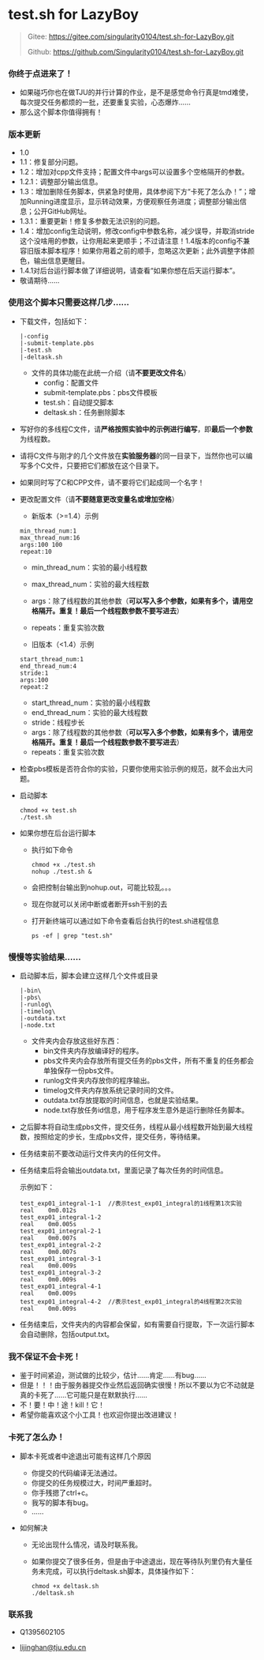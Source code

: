 # test.sh for LazyBoy

> Gitee: https://gitee.com/singularity0104/test.sh-for-LazyBoy.git
>
> Github: https://github.com/Singularity0104/test.sh-for-LazyBoy.git


### 你终于点进来了！

+ 如果碰巧你也在做TJU的并行计算的作业，是不是感觉命令行真是tmd难使，每次提交任务都烦的一批，还要重复实验，心态爆炸……
+ 那么这个脚本你值得拥有！

### 版本更新
+ 1.0
+ 1.1：修复部分问题。
+ 1.2：增加对cpp文件支持；配置文件中args可以设置多个空格隔开的参数。
+ 1.2.1：调整部分输出信息。
+ 1.3：增加删除任务脚本，供紧急时使用，具体参阅下方“卡死了怎么办！”；增加Running进度显示，显示转动效果，方便观察任务进度；调整部分输出信息；公开GitHub网址。
+ 1.3.1：重要更新！修复多参数无法识别的问题。
+ 1.4：增加config生动说明，修改config中参数名称，减少误导，并取消stride这个没啥用的参数，让你用起来更顺手；不过请注意！1.4版本的config不兼容旧版本脚本程序！如果你用着之前的顺手，忽略这次更新；此外调整字体颜色，输出信息更醒目。
+ 1.4.1对后台运行脚本做了详细说明，请查看“如果你想在后天运行脚本”。
+ 敬请期待……

### 使用这个脚本只需要这样几步……

+ 下载文件，包括如下：

  ```
  |-config
  |-submit-template.pbs
  |-test.sh
  |-deltask.sh
  ```

  + 文件的具体功能在此统一介绍（请**不要更改文件名**）
    + config：配置文件
    + submit-template.pbs：pbs文件模板
    + test.sh：自动提交脚本
    + deltask.sh：任务删除脚本

+ 写好你的多线程C文件，请**严格按照实验中的示例进行编写**，即**最后一个参数**为线程数。

+ 请将C文件与刚才的几个文件放在**实验服务器**的同一目录下，当然你也可以编写多个C文件，只要把它们都放在这个目录下。

+ 如果同时写了C和CPP文件，请不要将它们起成同一个名字！

+ 更改配置文件（请**不要随意更改变量名或增加空格**）

  + 新版本（>=1.4）示例

  ```
  min_thread_num:1
  max_thread_num:16
  args:100 100
  repeat:10
  ```

  + min_thread_num：实验的最小线程数
  + max_thread_num：实验的最大线程数
  + args：除了线程数的其他参数（**可以写入多个参数，如果有多个，请用空格隔开。重复！最后一个线程数参数不要写进去**）
  + repeats：重复实验次数

  

  + 旧版本（<1.4）示例

  ```
  start_thread_num:1
  end_thread_num:4
  stride:1
  args:100
  repeat:2
  ```

  + start_thread_num：实验的最小线程数
  + end_thread_num：实验的最大线程数
  + stride：线程步长
  + args：除了线程数的其他参数（**可以写入多个参数，如果有多个，请用空格隔开。重复！最后一个线程数参数不要写进去**）
  + repeats：重复实验次数

+ 检查pbs模板是否符合你的实验，只要你使用实验示例的规范，就不会出大问题。

+ 启动脚本

  ```shell
  chmod +x test.sh
  ./test.sh
  ```

+ 如果你想在后台运行脚本

  + 执行如下命令

    ```shell
    chmod +x ./test.sh
    nohup ./test.sh &
    ```

  + 会把控制台输出到nohup.out，可能比较乱。。。

  + 现在你就可以关闭中断或者断开ssh干别的去

  + 打开新终端可以通过如下命令查看后台执行的test.sh进程信息

    ```shell
    ps -ef | grep "test.sh"
    ```

### 慢慢等实验结果……

+ 启动脚本后，脚本会建立这样几个文件或目录

  ```
  |-bin\
  |-pbs\
  |-runlog\
  |-timelog\
  |-outdata.txt
  |-node.txt
  ```

  + 文件夹内会存放这些好东西：
    + bin文件夹内存放编译好的程序。
    + pbs文件夹内会存放所有提交任务的pbs文件，所有不重复的任务都会单独保存一份pbs文件。
    + runlog文件夹内存放你的程序输出。
    + timelog文件夹内存放系统记录时间的文件。
    + outdata.txt存放提取的时间信息，也就是实验结果。
    + node.txt存放任务id信息，用于程序发生意外是运行删除任务脚本。

+ 之后脚本将自动生成pbs文件，提交任务，线程从最小线程数开始到最大线程数，按照给定的步长，生成pbs文件，提交任务，等待结果。

+ 任务结束前不要改动运行文件夹内的任何文件。

+ 任务结束后将会输出outdata.txt，里面记录了每次任务的时间信息。

  示例如下：

  ```
  test_exp01_integral-1-1  //表示test_exp01_integral的1线程第1次实验
  real    0m0.012s
  test_exp01_integral-1-2
  real    0m0.005s
  test_exp01_integral-2-1
  real    0m0.007s
  test_exp01_integral-2-2
  real    0m0.007s
  test_exp01_integral-3-1
  real    0m0.009s
  test_exp01_integral-3-2
  real    0m0.009s
  test_exp01_integral-4-1
  real    0m0.009s
  test_exp01_integral-4-2  //表示test_exp01_integral的4线程第2次实验
  real    0m0.009s
  ```

+ 任务结束后，文件夹内的内容都会保留，如有需要自行提取，下一次运行脚本会自动删除，包括output.txt。

### 我不保证不会卡死！

+ 鉴于时间紧迫，测试做的比较少，估计……肯定……有bug……
+ 但是！！！由于服务器提交作业然后返回确实很慢！所以不要以为它不动就是真的卡死了……它可能只是在默默执行……
+ 不！要！中！途！kill！它！
+ 希望你能喜欢这个小工具！也欢迎你提出改进建议！

### 卡死了怎么办！

+ 脚本卡死或者中途退出可能有这样几个原因

  + 你提交的代码编译无法通过。
  + 你提交的任务规模过大，时间严重超时。
  + 你手残摁了ctrl+c。
  + 我写的脚本有bug。
  + ……

+ 如何解决

  + 无论出现什么情况，请及时联系我。

  + 如果你提交了很多任务，但是由于中途退出，现在等待队列里仍有大量任务未完成，可以执行deltask.sh脚本，具体操作如下：

    ```shell
    chmod +x deltask.sh
    ./deltask.sh
    ```

    

### 联系我

+ Q1395602105

+ lijinghan@tju.edu.cn

